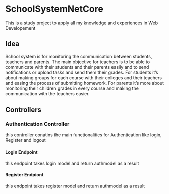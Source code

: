 # SchoolSystemNetCore
This is a study project to apply all my knowledge and experiences in Web Developement
## Idea
School system is for monitoring the communication between students, teachers and parents. The main objective for teachers is to be able to communicate with their students and their parents easily and to send notifications or upload tasks and send them their grades. For students it’s about making groups for each course with their colleges and their teachers and easing the process of submitting homework. For parents it’s more about monitoring their children grades in every course and making the communication with the teachers easier.

## Controllers
### Authentication Controller
this controller conatins the main functionalities for Authentication like login, Register and logout
#### Login Endpoint
this endpoint takes login model and return authmodel as a result
#### Register Endpiont
this endpoint takes register model and return authmodel as a result
